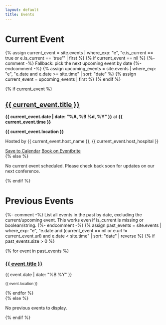 ```yaml
---
layout: default
title: Events
---
```


# Current Event

{% assign current_event = site.events | where_exp: "e", "e.is_current == true or e.is_current == 'true'" | first %}
{% if current_event == nil %}
    {%- comment -%} Fallback: pick the next upcoming event by date {%- endcomment -%}
    {% assign upcoming_events = site.events | where_exp: "e", "e.date and e.date >= site.time" | sort: "date" %}
    {% assign current_event = upcoming_events | first %}
{% endif %}

{% if current_event %}
<div class="current-event-card">
    <h2><a href="{{ current_event.url | relative_url }}">{{ current_event.title }}</a></h2>
    <div class="event-summary">
        <p><strong>{{ current_event.date | date: "%A, %B %d, %Y" }}</strong> at <strong>{{ current_event.time }}</strong></p>
        <p><strong>{{ current_event.location }}</strong></p>
        <p>Hosted by {{ current_event.host_name }}, {{ current_event.host_hospital }}</p>
        <div class="event-actions">
            <a href="{{ current_event.calendar_link }}" class="btn btn-primary"><i class="fa-solid fa-calendar-plus"></i> Save to Calendar</a>
            <a href="{{ current_event.eventbrite_link }}" class="btn btn-secondary"><i class="fa-solid fa-ticket"></i> Book on Eventbrite</a>
        </div>
    </div>
</div>
{% else %}
<p>No current event scheduled. Please check back soon for updates on our next conference.</p>
{% endif %}

# Previous Events

{%- comment -%}
List all events in the past by date, excluding the current/upcoming event. This works even if is_current is missing or boolean/string.
{%- endcomment -%}
{% assign past_events = site.events | where_exp: "e", "e.date and (current_event == nil or e.url != current_event.url) and e.date < site.time" | sort: "date" | reverse %}
{% if past_events.size > 0 %}
<div class="past-events">
    {% for event in past_events %}
    <div class="past-event-card">
        <div class="past-event-banner">
            <h3><a href="{{ event.url | relative_url }}">{{ event.title }}</a></h3>
            <p>{{ event.date | date: "%B %Y" }}</p>
            <p><small>{{ event.location }}</small></p>
        </div>
    </div>
    {% endfor %}
</div>
{% else %}
<p>No previous events to display.</p>
{% endif %}